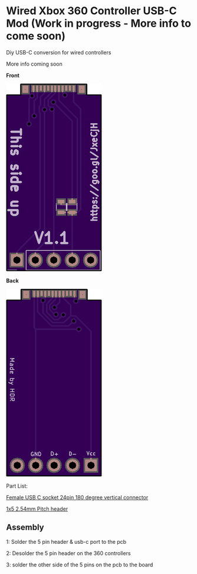 # Wired Xbox 360 Controller USB-C Mod (Work in progress - More info to come soon)

Diy USB-C conversion for wired controllers

More info coming soon

**Front**

![Front of pcb](front.png)


**Back**

![Back of pcb](back.png)


Part List:

[Female USB C socket 24pin 180 degree vertical connector]()

[1x5 2.54mm Pitch header]()



## Assembly

1: Solder the 5 pin header & usb-c port to the pcb

2: Desolder the 5 pin header on the 360 controllers

3: solder the other side of the 5 pins on the pcb to the board